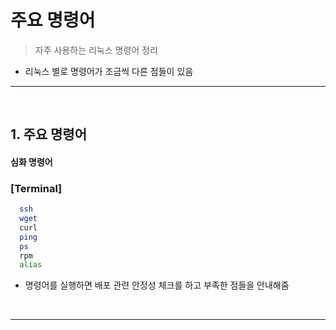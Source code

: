 # 주요 명령어
> 자주 사용하는 리눅스 명령어 정리

* 리눅스 별로 명령어가 조금씩 다른 점들이 있음

<hr>
<br>

## 1. 주요 명령어

#### 심화 명령어

### [Terminal]
```bash
  ssh
  wget
  curl
  ping
  ps
  rpm
  alias
```
* 명령어를 실행하면 배포 관련 안정성 체크를 하고 부족한 점들을 안내해줌

<br>
<hr>
<br>
